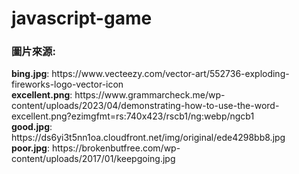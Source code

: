 # javascript-game
<h3>圖片來源:</h3>
<b>bing.jpg</b>: https://www.vecteezy.com/vector-art/552736-exploding-fireworks-logo-vector-icon
</br><b>excellent.png</b>: https://www.grammarcheck.me/wp-content/uploads/2023/04/demonstrating-how-to-use-the-word-excellent.png?ezimgfmt=rs:740x423/rscb1/ng:webp/ngcb1
</br><b>good.jpg</b>: https://ds6yi3t5nn1oa.cloudfront.net/img/original/ede4298bb8.jpg
</br><b>poor.jpg</b>: https://brokenbutfree.com/wp-content/uploads/2017/01/keepgoing.jpg
